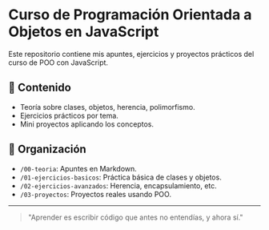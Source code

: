 # Curso de Programación Orientada a Objetos en JavaScript

Este repositorio contiene mis apuntes, ejercicios y proyectos prácticos del curso de POO con JavaScript.

## 📘 Contenido
- Teoría sobre clases, objetos, herencia, polimorfismo.
- Ejercicios prácticos por tema.
- Mini proyectos aplicando los conceptos.

## 📂 Organización
- `/00-teoria`: Apuntes en Markdown.
- `/01-ejercicios-basicos`: Práctica básica de clases y objetos.
- `/02-ejercicios-avanzados`: Herencia, encapsulamiento, etc.
- `/03-proyectos`: Proyectos reales usando POO.

---

> "Aprender es escribir código que antes no entendías, y ahora sí."
